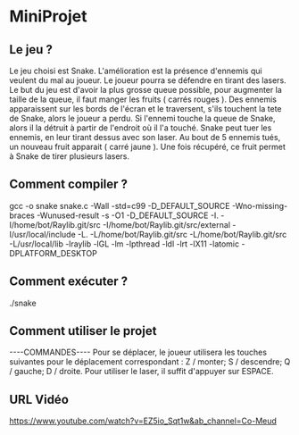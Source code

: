 # MiniProjet

## Le jeu ?

  Le jeu choisi est Snake.
  L'amélioration est la présence d'ennemis qui veulent du mal au joueur.
  Le joueur pourra se défendre en tirant des lasers.
  Le but du jeu est d'avoir la plus grosse queue possible, pour augmenter la taille de la queue, il faut manger les fruits ( carrés rouges ).
  Des ennemis apparaissent sur les bords de l'écran et le traversent, s'ils touchent la tete de Snake, alors le joueur a perdu.
  Si l'ennemi touche la queue de Snake, alors il la détruit à partir de l'endroit où il l'a touché.
  Snake peut tuer les ennemis, en leur tirant dessus avec son laser. Au bout de 5 ennemis tués, un nouveau fruit apparait ( carré jaune ). 
  Une fois récupéré, ce fruit permet à Snake de tirer plusieurs lasers.
  
 ## Comment compiler ?
 
 gcc -o snake snake.c -Wall -std=c99 -D_DEFAULT_SOURCE -Wno-missing-braces -Wunused-result -s -O1 -D_DEFAULT_SOURCE -I. -I/home/bot/Raylib.git/src -I/home/bot/Raylib.git/src/external -I/usr/local/include -L. -L/home/bot/Raylib.git/src -L/home/bot/Raylib.git/src -L/usr/local/lib -lraylib -lGL -lm -lpthread -ldl -lrt -lX11 -latomic -DPLATFORM_DESKTOP

 ## Comment exécuter ?  
 
 ./snake
 
 ## Comment utiliser le projet
  
 ----COMMANDES----
 Pour se déplacer, le joueur utilisera les touches suivantes pour le déplacement correspondant : Z / monter; S / descendre; Q / gauche; D / droite.
 Pour utiliser le laser, il suffit d'appuyer sur ESPACE.
 
  ## URL Vidéo
  
  https://www.youtube.com/watch?v=EZ5io_Sqt1w&ab_channel=Co-Meud
